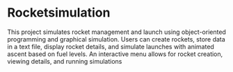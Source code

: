 # Rocketsimulation
This project simulates rocket management and launch using object-oriented programming and graphical simulation. Users can create rockets, store data in a text file, display rocket details, and simulate launches with animated ascent based on fuel levels. An interactive menu allows for rocket creation, viewing details, and running simulations
